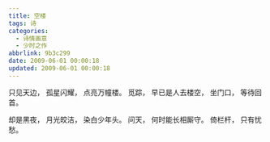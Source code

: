 ```yaml
---
title: 空楼
tags: 诗
categories:
  - 诗情画意
  - 少时之作
abbrlink: 9b3c299
date: 2009-06-01 00:00:18
updated: 2009-06-01 00:00:18
---
```

只见天边，
孤星闪耀，
点亮万幢楼。
觅踪，
早已是人去楼空，
坐门口，
等待回首。

却是黑夜，
月光皎洁，
染白少年头。
问天，
何时能长相厮守。
倚栏杆，
只有忧愁。
